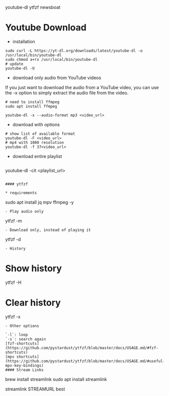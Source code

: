 youtube-dl
ytfzf
newsboat


# Youtube Download

- installation
```shell
sudo curl -L https://yt-dl.org/downloads/latest/youtube-dl -o /usr/local/bin/youtube-dl
sudo chmod a+rx /usr/local/bin/youtube-dl
# update
youtube-dl -U
```
- download only audio from YouTube videos

If you just want to download the audio from a YouTube video, you can use the -x option to simply extract the audio file from the video.
```
# need to install ffmpeg
sudo apt install ffmpeg
```

```
youtube-dl -x --audio-format mp3 <video_url>
```

- download with options
```
# show list of available format
youtube-dl -F <video_url>
# mp4 with 1080 resolution
youtube-dl -f 37<video_url>
```
- download entire playlist

  ```
youtube-dl -cit <playlist_url>
  ```

#### ytfzf

* requirements
```
sudo apt install jq mpv ffmpeg -y
```
- Play audio only
```
ytfzf -m
```
- Download only, instead of playing it
```
ytfzf -d
```
- History
```
# Show history
ytfzf -H
# Clear history
ytfzf -x
```
- Other options

`-l`: loop
`-s`: search again
[fzf-shortcuts](https://github.com/pystardust/ytfzf/blob/master/docs/USAGE.md/#fzf-shortcuts)
[mpv shortcuts](https://github.com/pystardust/ytfzf/blob/master/docs/USAGE.md/#useful-mpv-key-bindings)
#### Stream Links
```
brew install streamlink
sudo apt install streamlink

streamlink STREAMURL best
```
